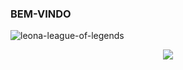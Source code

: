 ### BEM-VINDO 

![leona-league-of-legends](https://github.com/dBra92/dBra92/assets/118290023/4c6ca13e-81f1-4375-9640-c58e1942ffd1)


<p align="center">
  <img src="![leona-league-of-legends](https://github.com/dBra92/dBra92/assets/118290023/4c6ca13e-81f1-4375-9640-c58e1942ffd1)" />
</p>
